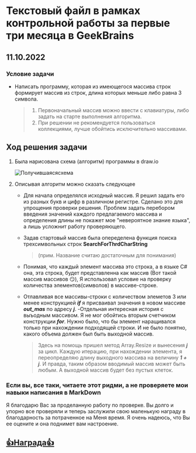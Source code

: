 # Текстовый файл в рамках контрольной работы за первые три месяца в GeekBrains

## 11.10.2022

### Условие задачи

- Написать программу, которая из имеющегося массива строк формирует массив из строк, длина которых меньше либо равна 3 символа.
  > 1.  Первоначальный массив можно ввести с клавиатуры, либо задать на старте выполнения алгоритма.
  > 2.  При решении не рекомендуется пользоваться коллекциями, лучше обойтись исключительно массивами.

## Ход решения задачи

1. Была нарисована схема (алгоритм) программы в draw.io

   ![Получившаясясхема](https://s1.hostingkartinok.com/uploads/images/2022/10/9cbe9ac52e76a971b8bf9418f162fa1b.png)

2. Описывая алгоритм можно сказать следующее

   - Для начала определялся исходный массив. Я решил задать его из разных букв и цифр в различном регистре. Сделано это для упрощения проверки решения. Проблем задать перебором введения значений каждого предлагаемого массива и определения длины не покажет мое "невероятное знание языка", а лишь усложнит работу проверяющего.
   - Задав стартовый массив была опеределена функция поиска трехсимвольных строк **SearchForThrdCharString**

     > (прим. Название считаю достаточным для понимания)

   - Понимая, что каждый элемент массива это строка, а в языке C# она, эта строка, будет представленна как массив (Вот такой массив массивов 😏), Я использовал условие на проверку количества элементов(символов) в массиве-строке.

   - Отлавливая все массивы-строки с количеством элеметов 3 или менее конструкцией **_if_** я присваивал значения в новом массиве **_out_mas_** по адресу **_j_**.
     -Отдельная интересная история с выъодным массивом. Я не мог обойтись вторым счетчиком конструкции **_for_**. Нужно было, что бы элемент наращивался только при нахождении подходящей строки. И не было понятно, какого объема должен был быть выходной массив.
     > Здесь на помощь пришел метод Array.Resize и вынесения **_j_** за цикл.
     > Каждую итерацию, при нахождении элемента, я переопределяю длину выходного массива на величину **_1 + j_**. И правда, таким образом вводимый массив может быть любым. А выходной массив будет без пустых клеток.

### Если вы, все таки, читаете этот ридми, а не проверяете мои навыки написания в MarkDown

Я благодарю Вас за проделанную работу по проверке. Вы долго и упорно все проверяли и теперь заслужили свою маленькую награду в благодарность за потраченное на Меня время. Я очень надеюсь, что Вы ее оцените и она поднимет вам настроение.

## [👍Награда👍](https://www.youtube.com/watch?v=xvFZjo5PgG0&ab_channel=Duran)
